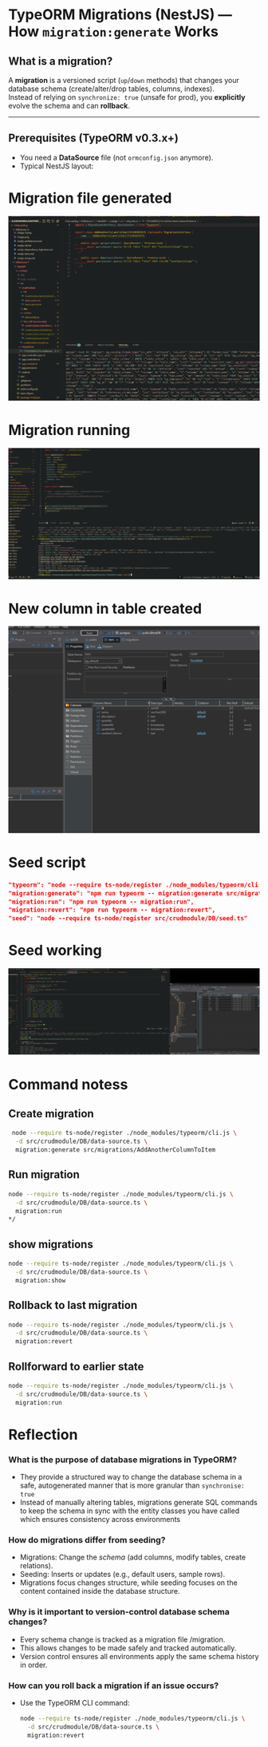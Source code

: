 # TypeORM Migrations (NestJS) — How `migration:generate` Works

## What is a migration?

A **migration** is a versioned script (`up`/`down` methods) that changes your database schema (create/alter/drop tables, columns, indexes).  
Instead of relying on `synchronize: true` (unsafe for prod), you **explicitly** evolve the schema and can **rollback**.

---

## Prerequisites (TypeORM v0.3.x+)

- You need a **DataSource** file (not `ormconfig.json` anymore).
- Typical NestJS layout:

# Migration file generated

![alt text](image-4.png)

# Migration running

![alt text](image-5.png)

# New column in table created

![alt text](image-6.png)

# Seed script

```JSON
"typeorm": "node --require ts-node/register ./node_modules/typeorm/cli.js -d src/crudmodule/DB/data-source.ts",
"migration:generate": "npm run typeorm -- migration:generate src/migrations/AutoMigration",
"migration:run": "npm run typeorm -- migration:run",
"migration:revert": "npm run typeorm -- migration:revert",
"seed": "node --require ts-node/register src/crudmodule/DB/seed.ts"
```

# Seed working

![alt text](image-7.png)

# Command notess

## Create migration

```bash
 node --require ts-node/register ./node_modules/typeorm/cli.js \
  -d src/crudmodule/DB/data-source.ts \
  migration:generate src/migrations/AddAnotherColumnToItem
```

## Run migration

```bash
node --require ts-node/register ./node_modules/typeorm/cli.js \
  -d src/crudmodule/DB/data-source.ts \
  migration:run
*/
```

## show migrations

```bash
node --require ts-node/register ./node_modules/typeorm/cli.js \
  -d src/crudmodule/DB/data-source.ts \
  migration:show
```

## Rollback to last migration

```bash
node --require ts-node/register ./node_modules/typeorm/cli.js \
  -d src/crudmodule/DB/data-source.ts \
  migration:revert
```

## Rollforward to earlier state

```bash
node --require ts-node/register ./node_modules/typeorm/cli.js \
  -d src/crudmodule/DB/data-source.ts \
  migration:run
```

# Reflection

### What is the purpose of database migrations in TypeORM?

- They provide a structured way to change the database schema in a safe, autogenerated manner that is more granular than `synchronise: true`
- Instead of manually altering tables, migrations generate SQL commands to keep the schema in sync with the entity classes you have called which ensures consistency across environments

### How do migrations differ from seeding?

- Migrations: Change the _schema_ (add columns, modify tables, create relations).
- Seeding: Inserts or updates (e.g., default users, sample rows).
- Migrations focus changes structure, while seeding focuses on the content contained inside the database structure.

### Why is it important to version-control database schema changes?

- Every schema change is tracked as a migration file /migration.
- This allows changes to be made safely and tracked automatically.
- Version control ensures all environments apply the same schema history in order.

### How can you roll back a migration if an issue occurs?

- Use the TypeORM CLI command:
  ```bash
  node --require ts-node/register ./node_modules/typeorm/cli.js \
    -d src/crudmodule/DB/data-source.ts \
    migration:revert
  ```
